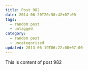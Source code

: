 ```yaml
---
title: Post 982
date: 2014-06-20T20:50:42+07:00
tags:
  - random post
  - untagged
category:
  - random post
  - uncategorized
updated: 2013-06-19T06:22:00+07:00
---
```

This is content of post 982